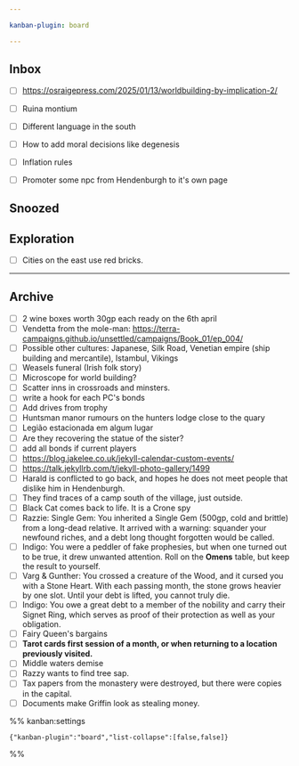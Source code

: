 ```yaml
---

kanban-plugin: board

---
```


## Inbox

- [ ] https://osraigepress.com/2025/01/13/worldbuilding-by-implication-2/
- [ ] Ruina montium
- [ ] Different language in the south
- [ ] How to add moral decisions like degenesis
- [ ] Inflation rules
- [ ] Promoter some npc from Hendenburgh to it's own page


## Snoozed



## Exploration

- [ ] Cities on the east use red bricks.


***

## Archive

- [ ] 2 wine boxes worth 30gp each ready on the 6th april
- [ ] Vendetta from the mole-man: https://terra-campaigns.github.io/unsettled/campaigns/Book_01/ep_004/
- [ ] Possible other cultures: Japanese, Silk Road, Venetian empire (ship building and mercantile), Istambul, Vikings
- [ ] Weasels funeral (Irish folk story)
- [ ] Microscope for world building?
- [ ] Scatter inns in crossroads and minsters.
- [ ] write a hook for each PC's bonds
- [ ] Add drives from trophy
- [ ] Huntsman manor rumours on the hunters lodge close to the quary
- [ ] Legião estacionada em algum lugar
- [ ] Are they recovering the statue of the sister?
- [ ] add all bonds if current players
- [ ] https://blog.jakelee.co.uk/jekyll-calendar-custom-events/
- [ ] https://talk.jekyllrb.com/t/jekyll-photo-gallery/1499
- [ ] Harald is conflicted to go back, and hopes he does not meet people that dislike him in Hendenburgh.
- [ ] They find traces of a camp south of the village, just outside.
- [ ] Black Cat comes back to life. It is a Crone spy
- [ ] Razzie: Single Gem: You inherited a Single Gem (500gp, cold and brittle) from a long-dead relative. It arrived with a warning: squander your newfound riches, and a debt long thought forgotten would be called.
- [ ] Indigo: You were a peddler of fake prophesies, but when one turned out to be true, it drew unwanted attention. Roll on the **Omens** table, but keep the result to yourself.
- [ ] Varg & Gunther: You crossed a creature of the Wood, and it cursed you with a Stone Heart. With each passing month, the stone grows heavier by one slot. Until your debt is lifted, you cannot truly die.
- [ ] Indigo: You owe a great debt to a member of the nobility and carry their Signet Ring, which serves as proof of their protection as well as your obligation.
- [ ] Fairy Queen's bargains
- [ ] **Tarot cards first session of a month, or when returning to a location previously visited.**
- [ ] Middle waters demise
- [ ] Razzy wants to find tree sap.
- [ ] Tax papers from the monastery were destroyed, but there were copies in the capital.
- [ ] Documents make Griffin look as stealing money.

%% kanban:settings
```
{"kanban-plugin":"board","list-collapse":[false,false]}
```
%%